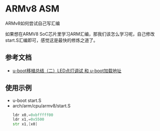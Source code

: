 # ARMv8 ASM

ARMv8如何尝试自己写汇编

如果想在ARMV8 SoC芯片里学习ARM汇编，那我们该怎么学习呢，自己修改start.S汇编即可，感觉这是最快的修炼之道了。

## 参考文档

* [u-boot移植总结（二）LED点灯调试 和 u-boot加载地址](https://blog.csdn.net/u013236359/article/details/32336183)

## 使用示例

* u-boot start.S
* arch/arm/cpu/armv8/start.S
  ```asm
  ldr x0,=0xbfffff00
  ldr x1,=0x5500
  str x1,[x0]
  ```